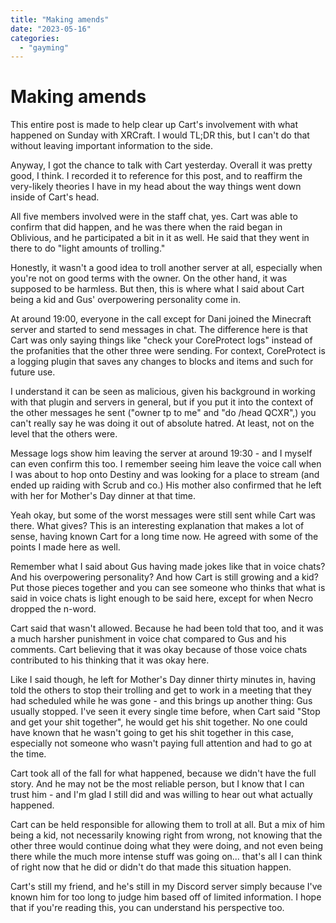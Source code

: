 ```yaml
---
title: "Making amends"
date: "2023-05-16"
categories: 
  - "gayming"
---
```


# Making amends

This entire post is made to help clear up Cart's involvement with what happened on Sunday with XRCraft. I would TL;DR this, but I can't do that without leaving important information to the side.

Anyway, I got the chance to talk with Cart yesterday. Overall it was pretty good, I think. I recorded it to reference for this post, and to reaffirm the very-likely theories I have in my head about the way things went down inside of Cart's head.

All five members involved were in the staff chat, yes. Cart was able to confirm that did happen, and he was there when the raid began in Oblivious, and he participated a bit in it as well. He said that they went in there to do "light amounts of trolling."

Honestly, it wasn't a good idea to troll another server at all, especially when you're not on good terms with the owner. On the other hand, it was supposed to be harmless. But then, this is where what I said about Cart being a kid and Gus' overpowering personality come in.

At around 19:00, everyone in the call except for Dani joined the Minecraft server and started to send messages in chat. The difference here is that Cart was only saying things like "check your CoreProtect logs" instead of the profanities that the other three were sending. For context, CoreProtect is a logging plugin that saves any changes to blocks and items and such for future use.

I understand it can be seen as malicious, given his background in working with that plugin and servers in general, but if you put it into the context of the other messages he sent ("owner tp to me" and "do /head QCXR",) you can't really say he was doing it out of absolute hatred. At least, not on the level that the others were.

Message logs show him leaving the server at around 19:30 - and I myself can even confirm this too. I remember seeing him leave the voice call when I was about to hop onto Destiny and was looking for a place to stream (and ended up raiding with Scrub and co.) His mother also confirmed that he left with her for Mother's Day dinner at that time.

Yeah okay, but some of the worst messages were still sent while Cart was there. What gives? This is an interesting explanation that makes a lot of sense, having known Cart for a long time now. He agreed with some of the points I made here as well.

Remember what I said about Gus having made jokes like that in voice chats? And his overpowering personality? And how Cart is still growing and a kid? Put those pieces together and you can see someone who thinks that what is said in voice chats is light enough to be said here, except for when Necro dropped the n-word.

Cart said that wasn't allowed. Because he had been told that too, and it was a much harsher punishment in voice chat compared to Gus and his comments. Cart believing that it was okay because of those voice chats contributed to his thinking that it was okay here.

Like I said though, he left for Mother's Day dinner thirty minutes in, having told the others to stop their trolling and get to work in a meeting that they had scheduled while he was gone - and this brings up another thing: Gus usually stopped. I've seen it every single time before, when Cart said "Stop and get your shit together", he would get his shit together. No one could have known that he wasn't going to get his shit together in this case, especially not someone who wasn't paying full attention and had to go at the time.

Cart took all of the fall for what happened, because we didn't have the full story. And he may not be the most reliable person, but I know that I can trust him - and I'm glad I still did and was willing to hear out what actually happened.

Cart can be held responsible for allowing them to troll at all. But a mix of him being a kid, not necessarily knowing right from wrong, not knowing that the other three would continue doing what they were doing, and not even being there while the much more intense stuff was going on... that's all I can think of right now that he did or didn't do that made this situation happen.

Cart's still my friend, and he's still in my Discord server simply because I've known him for too long to judge him based off of limited information. I hope that if you're reading this, you can understand his perspective too.

